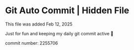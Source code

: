 # Git Auto Commit | Hidden File

This file was added Feb 12, 2025

Just for fun and keeping my daily git commit active 🤪

commit number: 2255706
